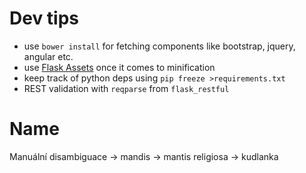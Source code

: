 # Dev tips

- use `bower install` for fetching components like bootstrap, jquery, angular etc.
- use [Flask Assets](http://flask-assets.readthedocs.org/en/latest/) once it
  comes to minification
- keep track of python deps using `pip freeze >requirements.txt`
- REST validation with `reqparse` from `flask_restful`

# Name

Manuální disambiguace → mandis → mantis religiosa → kudlanka

